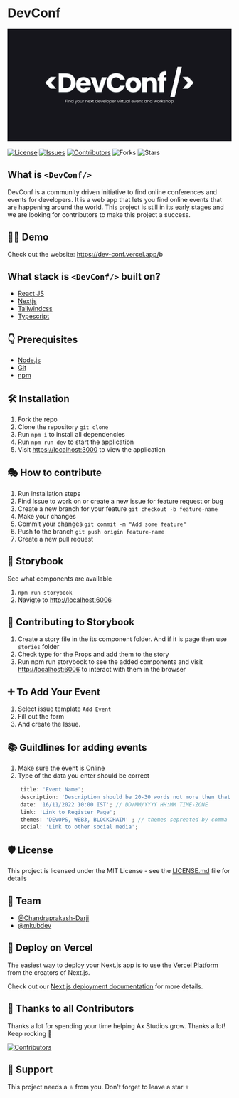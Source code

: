 # DevConf

[![DEVCONF BANNER](/public/static/gh_banner.png)](https://dev-conf.vercel.app/)

[![License](https://img.shields.io/badge/License-MIT-green.svg)](https://opensource.org/licenses/mit/) [![Issues](https://img.shields.io/github/issues/WebXDAO/DevConf)](https://github.com/WebXDAO/DevConf/issues) [![Contributors](https://img.shields.io/github/contributors/WebXDAO/DevConf)](https://github.com/WebXDAO/DevConf/graphs/contributors) ![Forks](https://img.shields.io/github/forks/WebXDAO/DevConf) ![Stars](https://img.shields.io/github/stars/WebXDAO/DevConf)

## What is `<DevConf/>`

DevConf is a community driven initiative to find online conferences and events for developers. It is a web app that lets you find online events that are happening around the world. This project is still in its early stages and we are looking for contributors to make this project a success.

## 👨‍💻 Demo

Check out the website: <https://dev-conf.vercel.app/>b

## What stack is `<DevConf/>` built on?

- [React JS](hhttps://reactjs.org/)
- [Nextjs](https://nextjs.org/)
- [Tailwindcss](https://tailwindcss.com/)
- [Typescript](https://www.typescriptlang.org/)

## 👇 Prerequisites

- [Node.js](https://nodejs.org/en/)
- [Git](https://git-scm.com/)
- [npm](https://www.npmjs.com/)

## 🛠️ Installation

1. Fork the repo
2. Clone the repository `git clone`
3. Run `npm i` to install all dependencies
4. Run `npm run dev` to start the application
5. Visit <https://localhost:3000> to view the application

## 🎭 How to contribute

1. Run installation steps
2. Find Issue to work on or create a new issue for feature request or bug
3. Create a new branch for your feature `git checkout -b feature-name`
4. Make your changes
5. Commit your changes `git commit -m "Add some feature"`
6. Push to the branch `git push origin feature-name`
7. Create a new pull request

## 📒 Storybook

See what components are available

1. `npm run storybook`
2. Navigte to <http://localhost:6006>

## 🎉 Contributing to Storybook

1. Create a story file in the its component folder. And if it is page then use `stories` folder
2. Check type for the Props and add them to the story
3. Run npm run storybook to see the added components and visit <http://localhost:6006> to interact with them in the browser

## ➕ To Add Your Event

1. Select issue template `Add Event`
2. Fill out the form
3. And create the Issue.

## 📚 Guildlines for adding events

1. Make sure the event is Online
2. Type of the data you enter should be correct

```js
    title: 'Event Name';
    description: 'Description should be 20-30 words not more then that';
    date: '16/11/2022 10:00 IST'; // DD/MM/YYYY HH:MM TIME-ZONE 
    link: 'Link to Register Page'; 
    themes: 'DEVOPS, WEB3, BLOCKCHAIN' ; // themes sepreated by comma
    social: 'Link to other social media';
```

## 🛡️ License

This project is licensed under the MIT License - see the [LICENSE.md](./LICENSE) file for details

## 👥 Team

- [@Chandraprakash-Darji](https://github.com/Chandraprakash-Darji)
- [@mkubdev](https://github.com/mkubdev)

## 🚀 Deploy on Vercel

The easiest way to deploy your Next.js app is to use the [Vercel Platform](https://vercel.com/new?utm_medium=default-template&filter=next.js&utm_source=create-next-app&utm_campaign=create-next-app-readme) from the creators of Next.js.

Check out our [Next.js deployment documentation](https://nextjs.org/docs/deployment) for more details.

## 💪 Thanks to all Contributors

Thanks a lot for spending your time helping Ax Studios grow. Thanks a lot! Keep rocking 🍻

[![Contributors](https://contrib.rocks/image?repo=WebXDAO/DevConf)](https://github.com/WebXDAO/DevConf/graphs/contributors)

## 🙏 Support

This project needs a ⭐️ from you. Don't forget to leave a star ⭐️

